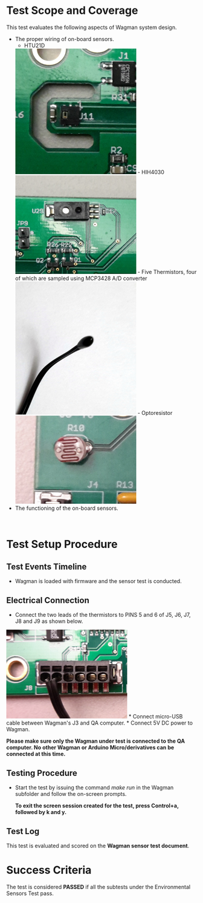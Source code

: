 # Test Scope and Coverage

This test evaluates the following aspects of Wagman system design. </br>
*   The proper wiring of on-board sensors.
    -   HTU21D</br>
    <img src="./resources/HTU21.jpg" width="320">
    -   HIH4030</br>
    <img src="./resources/HIH4030.jpg" width="320">
    -   Five Thermistors, four of which are sampled using MCP3428 A/D converter</br>
    <img src="./resources/Thermistor.jpg" width="320">    
    -   Optoresistor</br>
    <img src="./resources/LightSensor.jpg" width="320">    
*    The functioning of the on-board sensors.
</br>

# Test Setup Procedure

## Test Events Timeline
* Wagman is loaded with firmware and the sensor test is conducted.

## Electrical Connection
*  Connect the two leads of the thermistors to PINS 5 and 6 of J5, J6, J7, J8 and J9 as shown below.
<img src="./resources/Thermistor_wiring.jpg" width="320">    
*  Connect micro-USB cable between Wagman's J3 and QA computer.
*  Connect 5V DC power to Wagman.

__Please make sure only the Wagman under test is connected to the QA computer. No other Wagman or Arduino Micro/derivatives can be connected at this time.__

## Testing Procedure
*   Start the test by issuing the command *make run* in the Wagman subfolder
    and follow the on-screen prompts.

    __To exit the screen session created for the test, press Control+a, followed by k and y.__

## Test Log
This test is evaluated and scored on the __Wagman sensor test document__.

# Success Criteria
The test is considered __PASSED__ if all the subtests under the Environmental Sensors Test pass.



